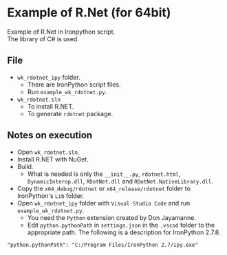 # Example of R.Net (for 64bit)

Example of R.Net in Ironpython script.  
The library of C# is used.

## File

* `wk_rdotnet_ipy` folder.
  * There are IronPython script files.
  * Run `example_wk_rdotnet.py`.
* `wk_rdotnet.sln`
  * To install R.NET.
  * To generate `rdotnet` package.

## Notes on execution

* Open `wk_rdotnet.sln`.
* Install R.NET with NuGet.
* Build.
  * What is needed is only the `__init__.py`, `rdotnet.html`, `DynamicInterop.dll`, `RDotNet.dll` and `RDotNet.NativeLibrary.dll`.
* Copy the `x64_debug/rdotnet` or `x64_release/rdotnet` folder to IronPython's `Lib` folder.
* Open `wk_rdotnet_ipy` folder with `Visual Studio Code` and run `example_wk_rdotnet.py`.
  * You need the `Python` extension created by Don Jayamanne.
  * Edit `python.pythonPath` in `settings.json` in the `.vscod` folder to the appropriate path. The following is a description for IronPython 2.7.8.

```
"python.pythonPath": "C:/Program Files/IronPython 2.7/ipy.exe"
```
